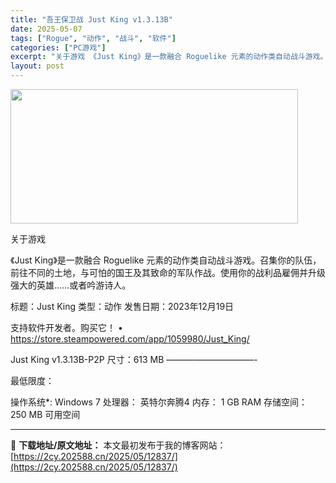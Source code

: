 ```yaml
---
title: "吾王保卫战 Just King v1.3.13B"
date: 2025-05-07
tags: ["Rogue", "动作", "战斗", "软件"]
categories: ["PC游戏"]
excerpt: "关于游戏 《Just King》是一款融合 Roguelike 元素的动作类自动战斗游戏。召集你的队伍，前往不同的土地，与可怕的国王及其致命的军队作战。使用你的战利品雇佣并升级强大的英雄……或者吟游诗人。 标题：Just King 类型：动作 发售日期：2023年12月19日 支持软件开发者。购买它&hellip;"
layout: post
---
```


<img class="aligncenter size-full wp-image-12825" src="https://2cy.202588.cn/wp-content/uploads/2025/05/2025050700382810.webp" alt="" width="460" height="215" />

关于游戏

《Just King》是一款融合 Roguelike 元素的动作类自动战斗游戏。召集你的队伍，前往不同的土地，与可怕的国王及其致命的军队作战。使用你的战利品雇佣并升级强大的英雄……或者吟游诗人。

标题：Just King
类型：动作
发售日期：2023年12月19日

支持软件开发者。购买它！
• https://store.steampowered.com/app/1059980/Just_King/

Just King v1.3.13B-P2P
尺寸：613 MB
——————————-

最低限度：

操作系统*: Windows 7
处理器： 英特尔奔腾4
内存： 1 GB RAM
存储空间： 250 MB 可用空间

---
📖 **下载地址/原文地址：** 本文最初发布于我的博客网站：[https://2cy.202588.cn/2025/05/12837/](https://2cy.202588.cn/2025/05/12837/)
